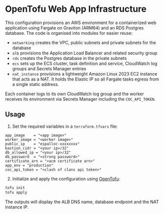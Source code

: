 # OpenTofu Web App Infrastructure

This configuration provisions an AWS environment for a containerized web application using Fargate on Graviton (ARM64) and an RDS Postgres database. The code is organised into modules for easier reuse:

- `networking` creates the VPC, public subnets and private subnets for the database
- `alb` provisions the Application Load Balancer and related security group
- `rds` creates the Postgres database in the private subnets
- `ecs` sets up the ECS cluster, task definition and service, CloudWatch log groups and Secrets Manager entries
- `nat_instance` provisions a lightweight Amazon Linux 2023 EC2 instance that acts as a NAT. It holds the Elastic IP so all Fargate tasks egress from a single static address.

Each container logs to its own CloudWatch log group and the worker receives its environment via Secrets Manager including the `COC_API_TOKEN`.

## Usage
1. Set the required variables in a `terraform.tfvars` file:

```hcl
app_image    = "<app image>"
worker_image = "<worker image>"
public_ip    = "eipalloc-xxxxxxxx"
bastion_cidr = "<your ip>/32"
db_allowed_ip = "<your ip>/32"
db_password  = "<strong password>"
certificate_arn = "<acm certificate arn>"
app_env = "production"
coc_api_token = "<clash of clans api token>"
```

2. Initialize and apply the configuration using [OpenTofu](https://opentofu.org/):

```bash
tofu init
tofu apply
```

The outputs will display the ALB DNS name, database endpoint and the NAT instance IP.
